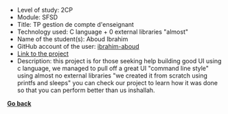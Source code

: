 - Level of study: 2CP
- Module: SFSD
- Title: TP gestion de compte d'enseignant
- Technology used: C language + 0 external libraries "almost"
- Name of the student(s): Aboud Ibrahim
- GitHub account of the user: [ibrahim-aboud](https://github.com/ibrahim-aboud)
- [Link to the project](https://github.com/ibrahim-aboud/TP2_ABOUD_MEDJADJ_SFSD)
- Description: this project is for those seeking help building good UI using c language, we managed to pull off a great UI "command line style" using almost no external libraries "we created it from scratch using printfs and sleeps" you can check our project to learn how it was done so that you can perform better than us inshallah.

**[Go back](../../../SFSD.md)**